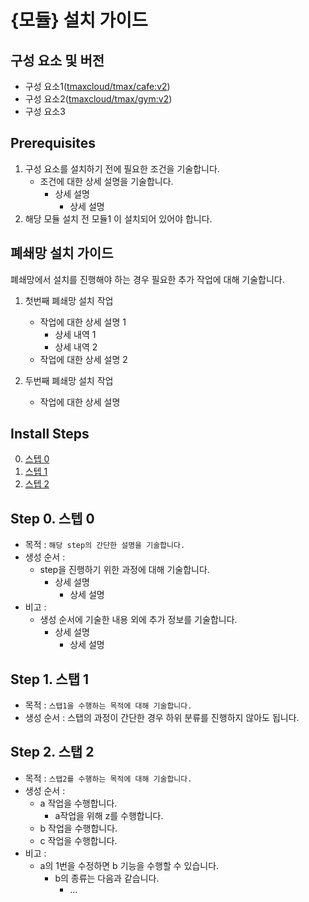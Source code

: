 # {모듈} 설치 가이드

## 구성 요소 및 버전
* 구성 요소1([tmaxcloud/tmax/cafe:v2](https://hub.docker.com/cafe/tags))
* 구성 요소2([tmaxcloud/tmax/gym:v2](https://hub.docker.com/gym/tags))
* 구성 요소3

## Prerequisites
1. 구성 요소를 설치하기 전에 필요한 조건을 기술합니다.
    * 조건에 대한 상세 설명을 기술합니다.
	    * 상세 설명
		    * 상세 설명
2. 해당 모듈 설치 전 모듈1 이 설치되어 있어야 합니다.

## 폐쇄망 설치 가이드
폐쇄망에서 설치를 진행해야 하는 경우 필요한 추가 작업에 대해 기술합니다.
1. 첫번째 폐쇄망 설치 작업
    * 작업에 대한 상세 설명 1
	    * 상세 내역 1
		* 상세 내역 2
    * 작업에 대한 상세 설명 2

2. 두번째 폐쇄망 설치 작업
    * 작업에 대한 상세 설명 

## Install Steps
0. [스텝 0](https://스텝_0로_바로_가기_위한_링크)
1. [스텝 1](https://스텝_1로_바로_가기_위한_링크)
2. [스텝 2](https://스텝_2로_바로_가기_위한_링크)

## Step 0. 스텝 0
* 목적 : `해당 step의 간단한 설명을 기술합니다.`
* 생성 순서 : 
    * step을 진행하기 위한 과정에 대해 기술합니다.
	    * 상세 설명
		    * 상세 설명
* 비고 :
    * 생성 순서에 기술한 내용 외에 추가 정보를 기술합니다.
	    * 상세 설명
		    * 상세 설명

## Step 1. 스탭 1
* 목적 : `스탭1을 수행하는 목적에 대해 기술합니다.`
* 생성 순서 : 스탭의 과정이 간단한 경우 하위 분류를 진행하지 않아도 됩니다.

## Step 2. 스탭 2
* 목적 : `스탭2를 수행하는 목적에 대해 기술합니다.`
* 생성 순서 : 
    * a 작업을 수행합니다.
	    * a작업을 위해 z를 수행합니다.
    * b 작업을 수행합니다.
	* c 작업을 수행합니다.
* 비고 :
    * a의 1번을 수정하면 b 기능을 수행할 수 있습니다.
	    * b의 종류는 다음과 같습니다.
		    * ...
